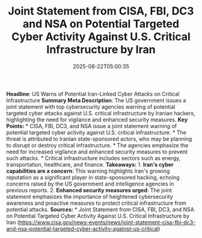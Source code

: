 ﻿---
title: "Joint Statement from CISA, FBI, DC3 and NSA on Potential Targeted Cyber Activity Against U.S. Critical Infrastructure by Iran"
date: "2025-08-22T05:00:35"
category: "Markets"
summary: ""
slug: "joint statement from cisa fbi dc3 and nsa on potential targe"
source_urls:
  - "https://www.cisa.gov/news-events/news/joint-statement-cisa-fbi-dc3-and-nsa-potential-targeted-cyber-activity-against-us-critical"
seo:
  title: "Joint Statement from CISA, FBI, DC3 and NSA on Potential Targeted Cyber Activity Against U.S. Critical Infrastructure by Iran | Hash n Hedge"
  description: ""
  keywords: ["news", "markets", "brief"]
---
**Headline**: US Warns of Potential Iran-Linked Cyber Attacks on Critical Infrastructure  **Summary Meta Description**: The US government issues a joint statement with top cybersecurity agencies warning of potential targeted cyber attacks against U.S. critical infrastructure by Iranian hackers, highlighting the need for vigilance and enhanced security measures.  **Key Points:**  * CISA, FBI, DC3, and NSA issue a joint statement warning of potential targeted cyber activity against U.S. critical infrastructure. * The threat is attributed to Iranian state-sponsored actors, who may be planning to disrupt or destroy critical infrastructure. * The agencies emphasize the need for increased vigilance and enhanced security measures to prevent such attacks. * Critical infrastructure includes sectors such as energy, transportation, healthcare, and finance.  **Takeaways:**  1. **Iran's cyber capabilities are a concern**: This warning highlights Iran's growing reputation as a significant player in state-sponsored hacking, echoing concerns raised by the US government and intelligence agencies in previous reports. 2. **Enhanced security measures urged**: The joint statement emphasizes the importance of heightened cybersecurity awareness and proactive measures to protect critical infrastructure from potential attacks.  **Sources:**  * Joint Statement from CISA, FBI, DC3, and NSA on Potential Targeted Cyber Activity Against U.S. Critical Infrastructure by Iran (https://www.cisa.gov/news-events/news/joint-statement-cisa-fbi-dc3-and-nsa-potential-targeted-cyber-activity-against-us-critical) 
